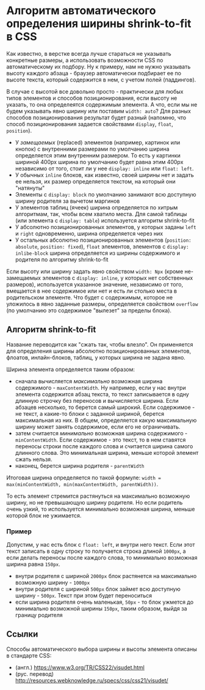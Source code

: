 # Алгоритм автоматического определения ширины shrink-to-fit в CSS

Как известно, в верстке всегда лучше стараться не указывать конкретные размеры, а использовать возможности CSS по автоматическому их подбору. Ну к примеру, нам не нужно указывать высоту каждого абзаца - браузер автоматически подбирает ее по высоте текста, который содержится в нем, с учетом полей (паддингов). 

В случае с высотой все довольно просто - практически для любых типов элементов и способов позиционирования, если высоту не указать, то она определеятся содержимым элемента. А что, если мы не будем указывать явно ширину или поставим `width: auto`? Для разных способов позиционирования результат будет разный (напомню, что способ позиционирования задается свойствами `display`, `float`, `position`).

- У *замещаемых* (replaced) элементов (например, картинок или кнопок) с внутренними размерами по умолчанию ширина определяется этим внутренним размером. То есть у картинки шириной 400px ширина по умолчанию будет равна этим 400px независимо от того, стоит ли у нее `display: inline` или `float: left`.
- У обычных `inline` блоков, как известно, своей ширины нет и задать ее нельзя, их размер определяется текстом, на который они "натянуты"
- Элементы с `display: block` по умолчанию занимают всю доступную ширину родителя за вычетом маргинов
- У элементов таблиц (ячеек) ширина определяется по хитрым алгоритмам, так, чтобы всем хватило места. Для самой таблицы (или элемента с `display: table`) используется алгоритм shrink-to-fit
- У абсолютно позиционированных элементов,  у которых заданы `left` и `right` одновременно, ширина определяется через них
- У остальных абсолютно позиционированных элементов (`position: absolute`, `position: fixed`), `float` элементов, элементов с `display: inlibe-block` ширина определяется из ширины содержимого и родителя по алгоритму shrink-to-fit 

Если высоту или ширину задать явно свойством `width: Npx` (кроме не-замещаемых элементов с `display: inline`, у которых нет собственных размеров), используется указанное значение, независимо от того, вмещается в нее содержимое или нет и есть ли столько места в родительском элементе. Что будет с содержимым, которое не уложилось в явно заданные размеры, определяется свойством `overflow` (по умолчанию это содержимое "вылезет" за пределы блока).

## Алгоритм shrink-to-fit

Название переводится как "сжать так, чтобы влезло". Он применяется для определения ширины абсолютно позиционированных элементов, флоатов, инлайн-блоков, таблиц, у которых ширина не задана явно.

Ширина элемента определяется таким образом: 

- сначала вычисляется *максимально* возможная ширина содержимого - `maxContentWidth`. Ну например, если у нас внутри элемента содержится абзац текста, то текст записывается в одну длинную строчку без переносов и вычисляется ширина. Если абзацев несколько, то берется самый широкий. Если содержимое - не текст, а какие-то блоки с заданной шириной, берется максимальная из них. В общем, определяется какую максимальную ширину может занять содержимое, если его не ограничивать.
- затем считается *минимально* возможная ширина содержимого - `minContentWidth`. Если содержимое - это текст, то в нем ставятся переносы строки после каждого слова и считается ширина самого длинного слова. Это минимальная ширина, меньше которой элемент сжать нельзя.
- наконец, берется ширина родителя - `parentWidth`

Итоговая ширина определяется по такой формуле: `width = max(minContentWidth, min(maxContentWidth, parentWidth))`.

То есть элемент стремится растянуться на максимально возможную ширину, но не превышающую ширину родителя. Но если родитель очень узкий, то используется минимально возможная ширина, меньше которой блок не ужимается.

### Пример

Допустим, у нас есть блок с `float: left`, и внутри него текст. Если этот текст записать в одну строку то получается строка длиной `1000px`, а если делать переносы после каждого слова, то минимально возможная ширина равна `150px`.  

- внутри родителя с шириной `2000px` блок растянется на максимально возможную ширину - `1000px`
- внутри родителя с шириной `500px` блок займет всю доступную ширину - `500px`. Текст при этом будет переноситься
- если ширина родителя очень маленькая, `50px` - то блок ужмется до минимально возможной ширины `150px`, таким образом, выйдя за границу родителя

## Ссылки

Способы автоматического выбора ширины и высоты элемента описаны в стандарте CSS:

- (англ.) https://www.w3.org/TR/CSS22/visudet.html
- (рус. перевод) http://resources.webknowledge.ru/specs/css/css21/visudet/


